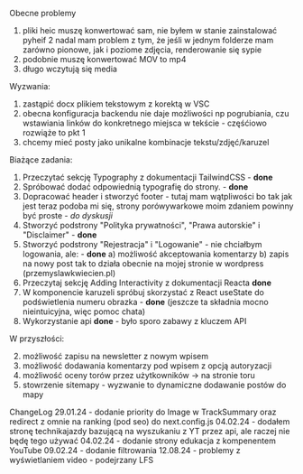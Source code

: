 Obecne problemy

1. pliki heic muszę konwertować sam, nie byłem w stanie zainstalować pyheif
2  nadal mam problem z tym, że jeśli w jednym folderze mam zarówno pionowe, jak i poziome zdjęcia, renderowanie się sypie
3. podobnie muszę konwertować MOV to mp4 
4. długo wczytują się media

Wyzwania:

1. zastąpić docx plikiem tekstowym z korektą w VSC
2. obecna konfiguracja backendu nie daje możliwości np pogrubiania, czu wstawiania linków do konkretnego miejsca w tekście - częśćiowo rozwiąże to pkt 1
3. chcemy mieć posty jako unikalne kombinacje tekstu/zdjęć/karuzel


Biażące zadania:

1. Przeczytać sekcję Typography z dokumentacji TailwindCSS - **done**
2. Spróbować dodać odpowiednią typografię do strony. - **done**
3. Dopracować header i stworzyć footer - tutaj mam wątpliwości bo tak jak jest teraz podoba mi się, strony porówywarkowe moim zdaniem powinny być proste - *do dyskusji*
4. Stworzyć podstrony "Polityka prywatności", "Prawa autorskie" i "Disclaimer" - **done** 
5. Stworzyć podstrony "Rejestracja" i "Logowanie" - nie chciałbym logowania, ale: - **done**
    a) możliwość akceptowania komentarzy 
    b) zapis na nowy post
    tak to działa obecnie na mojej stronie w wordpress (przemyslawkwiecien.pl)
6. Przeczytaj sekcję Adding Interactivity z dokumentacji Reacta **done**
7. W komponencie karuzeli spróbuj skorzystać z React useState do podświetlenia numeru obrazka - **done** (jeszcze ta składnia mocno nieintuicyjna, więc pomoc chata)
8. Wykorzystanie api  **done** - było sporo zabawy z kluczem API



W przyszłości:

2. możliwość zapisu na newsletter z nowym wpisem
3. możliwość dodawania komentarzy pod wpisem z opcją autoryzacji
4. możliwość oceny torów przez użytkowników -> na stronie toru
5. stowrzenie sitemapy - wyzwanie to dynamiczne dodawanie postów do mapy




ChangeLog
29.01.24 - dodanie priority do Image w TrackSummary oraz redirect z omnie na ranking (pod seo) do next.config.js
04.02.24 - dodałem stronę technikajazdy bazującą na wyszukaniu z YT przez api, ale raczej nie będę tego używać
04.02.24 - dodanie strony edukacja z kompenentem YouTube 
09.02.24 - dodanie filtrowania 
12.08.24 - problemy z wyświetlaniem video - podejrzany LFS







